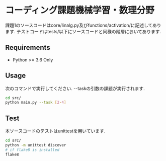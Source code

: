 # コーディング課題機械学習・数理分野

課題1のソースコードはcore/linalg.py及びfunctions/activation/に記述してあります.
テストコードはtests/以下にソースコードと同様の階層においてあります.

## Requirements
- Python >= 3.6 Only

## Usage
次のコマンドで実行してください.
--taskの引数の課題が実行されます.
```bash
cd src/
python main.py --task [2-4]
```

## Test
本ソースコードのテストはunittestを用いています.
```bash
cd src/
python -m unittest discover
# if flake8 is installed
flake8
```